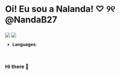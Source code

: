 <h1> Oi! Eu sou a Nalanda! ♡ ୨୧ @NandaB27 </h1>
<h3></h3>
<img align="center" src="https://i.pinimg.com/564x/af/44/a7/af44a7b26e36eb8f421fe514a6b709b7.jpg">
<img align="center" src="https://64.media.tumblr.com/697444cb2a23d2ac7b6ade664459f75c/46c1c90b6f691c5d-f8/s1280x1920/173d870df6e4e3a00533780998ff8807190130c0.pnj">


<p align="center">

- **Languages**:
<br>

### Hi there 👋

<!--
**NandaB27/NandaB27** is a ✨ _special_ ✨ repository because its `README.md` (this file) appears on your GitHub profile.

Here are some ideas to get you started:

- 🔭 I’m currently working on ...
- 🌱 I’m currently learning ...
- 👯 I’m looking to collaborate on ...
- 🤔 I’m looking for help with ...
- 💬 Ask me about ...
- 📫 How to reach me: ...
- 😄 Pronouns: ...
- ⚡ Fun fact: ...
-->
